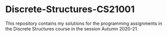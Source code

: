 # Discrete-Structures-CS21001
This repository contains my solutions for the programming assignments in the Discrete Structures course in the session Autumn 2020-21.
